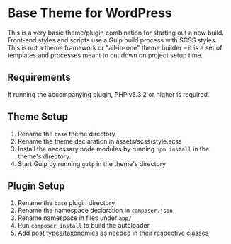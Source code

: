 # Base Theme for WordPress

This is a very basic theme/plugin combination for starting out a new build. Front-end styles and scripts use a Gulp build process with SCSS styles. This is not a theme framework or "all-in-one" theme builder – it is a set of templates and processes meant to cut down on project setup time.

## Requirements
If running the accompanying plugin, PHP v5.3.2 or higher is required.

## Theme Setup
1. Rename the `base` theme directory
2. Rename the theme declaration in assets/scss/style.scss
3. Install the necessary node modules by running `npm install` in the theme's directory.
4. Start Gulp by running `gulp` in the theme's directory

## Plugin Setup
1. Rename the `base` plugin directory
2. Rename the namespace declaration in `composer.json`
3. Rename namespace in files under `app/`
4. Run `composer install` to build the autoloader
5. Add post types/taxonomies as needed in their respective classes